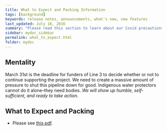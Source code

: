 ```yaml
---
title: What to Expect and Packing Information
tags: [background]
keywords: release notes, announcements, what's new, new features
last_updated: July 16, 2016
summary: "Please read this section to learn about our Covid precautions"
sidebar: mydoc_sidebar
permalink: what_to_expect.html
folder: mydoc
---
```


## Mentality
March 31st is the deadline for funders of Line 3 to decide whether or not to continue supporting the project.
We need to create a massive amount of pressure to shut this pipeline down for good.
Indigenous water protectors cannot do it alone–they need bodies.
_We will show up humble, self-sufficient, and ready to take action._

## What to Expect and Packing
- Please see [this pdf](/assets/minnesota_logistics.pdf).

